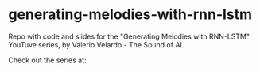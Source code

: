 # generating-melodies-with-rnn-lstm
Repo with code and slides for the "Generating Melodies with RNN-LSTM" YouTuve series, by Valerio Velardo - The Sound of AI.

Check out the series at:
